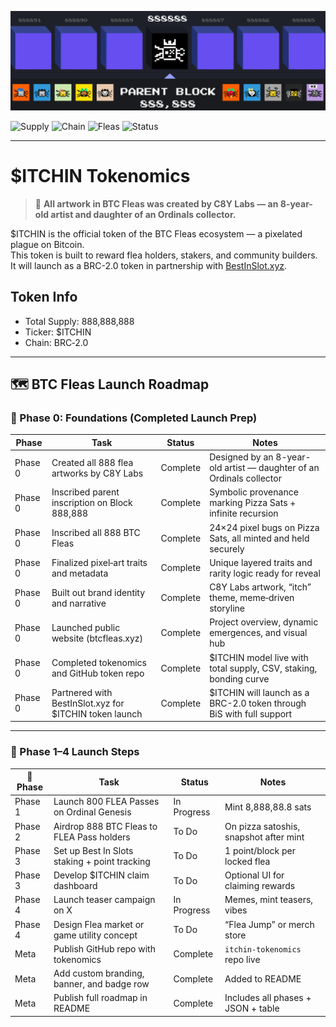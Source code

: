 ![ITCHIN Tokenomics Banner](./itchin_tokenomics_custom_banner-v2.png)

![Supply](https://img.shields.io/badge/Supply-888M-blue)
![Chain](https://img.shields.io/badge/Chain-BRC2.0-orange)
![Fleas](https://img.shields.io/badge/Fleas-888-informational)
![Status](https://img.shields.io/badge/Live-Yes-brightgreen)

---

# $ITCHIN Tokenomics

> 🎨 **All artwork in BTC Fleas was created by C8Y Labs — an 8-year-old artist and daughter of an Ordinals collector.**

$ITCHIN is the official token of the BTC Fleas ecosystem — a pixelated plague on Bitcoin.  
This token is built to reward flea holders, stakers, and community builders.  
It will launch as a BRC-2.0 token in partnership with [BestInSlot.xyz](https://bestinslot.xyz).

## Token Info
- Total Supply: 888,888,888
- Ticker: $ITCHIN
- Chain: BRC‑2.0

---

## 🗺️ BTC Fleas Launch Roadmap

### 📌 Phase 0: Foundations (Completed Launch Prep)

| Phase   | Task                                               | Status     | Notes                                                                 |
|---------|----------------------------------------------------|------------|------------------------------------------------------------------------|
| Phase 0 | Created all 888 flea artworks by C8Y Labs          | Complete   | Designed by an 8-year-old artist — daughter of an Ordinals collector   |
| Phase 0 | Inscribed parent inscription on Block 888,888      | Complete   | Symbolic provenance marking Pizza Sats + infinite recursion            |
| Phase 0 | Inscribed all 888 BTC Fleas                        | Complete   | 24×24 pixel bugs on Pizza Sats, all minted and held securely           |
| Phase 0 | Finalized pixel‑art traits and metadata            | Complete   | Unique layered traits and rarity logic ready for reveal                |
| Phase 0 | Built out brand identity and narrative             | Complete   | C8Y Labs artwork, “itch” theme, meme‑driven storyline                  |
| Phase 0 | Launched public website (btcfleas.xyz)             | Complete   | Project overview, dynamic emergences, and visual hub                  |
| Phase 0 | Completed tokenomics and GitHub token repo         | Complete   | $ITCHIN model live with total supply, CSV, staking, bonding curve     |
| Phase 0 | Partnered with BestInSlot.xyz for $ITCHIN token launch | Complete   | $ITCHIN will launch as a BRC-2.0 token through BiS with full support  |

---

### 🚀 Phase 1–4 Launch Steps

| 🧱 Phase | Task                                                   | Status       | Notes                                          |
|---------|--------------------------------------------------------|--------------|------------------------------------------------|
| Phase 1 | Launch 800 FLEA Passes on Ordinal Genesis              | In Progress  | Mint 8,888,88.8 sats                           |
| Phase 2 | Airdrop 888 BTC Fleas to FLEA Pass holders             | To Do        | On pizza satoshis, snapshot after mint         |
| Phase 3 | Set up Best In Slots staking + point tracking          | To Do        | 1 point/block per locked flea                  |
| Phase 3 | Develop $ITCHIN claim dashboard                        | To Do        | Optional UI for claiming rewards               |
| Phase 4 | Launch teaser campaign on X                            | In Progress  | Memes, mint teasers, vibes                     |
| Phase 4 | Design Flea market or game utility concept             | To Do        | “Flea Jump” or merch store                     |
| Meta    | Publish GitHub repo with tokenomics                    | Complete     | `itchin-tokenomics` repo live                  |
| Meta    | Add custom branding, banner, and badge row             | Complete     | Added to README                                |
| Meta    | Publish full roadmap in README                         | Complete     | Includes all phases + JSON + table             |
